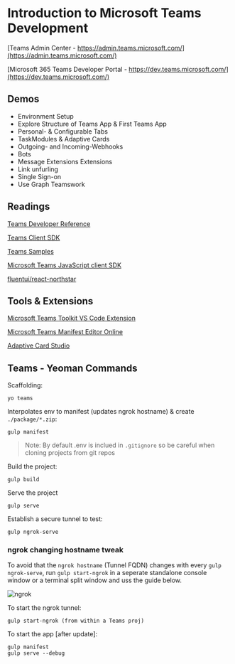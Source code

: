 # Introduction to Microsoft Teams Development

[Teams Admin Center - https://admin.teams.microsoft.com/](https://admin.teams.microsoft.com/)

[Microsoft 365 Teams Developer Portal - https://dev.teams.microsoft.com/](https://dev.teams.microsoft.com/)

## Demos

- Environment Setup
- Explore Structure of Teams App & First Teams App
- Personal- & Configurable Tabs
- TaskModules & Adaptive Cards
- Outgoing- and Incoming-Webhooks
- Bots
- Message Extensions Extensions
- Link unfurling
- Single Sign-on
- Use Graph Teamswork 

## Readings

[Teams Developer Reference](https://docs.microsoft.com/en-us/microsoftteams/platform/overview)

[Teams Client SDK](https://docs.microsoft.com/en-us/microsoftteams/platform/tabs/how-to/using-teams-client-sdk)

[Teams Samples](https://pnp.github.io/teams-dev-samples/)

[Microsoft Teams JavaScript client SDK](https://docs.microsoft.com/en-us/javascript/api/overview/msteams-client?view=msteams-client-js-latest)

[fluentui/react-northstar](https://fluentsite.z22.web.core.windows.net/)

## Tools & Extensions

[Microsoft Teams Toolkit VS Code Extension](https://marketplace.visualstudio.com/items?itemName=TeamsDevApp.ms-teams-vscode-extension)

[Microsoft Teams Manifest Editor Online](https://dev.teams.microsoft.com/appconfiguration.html)

[Adaptive Card Studio](https://marketplace.visualstudio.com/items?itemName=madewithcardsio.adaptivecardsstudiobeta)

## Teams - Yeoman Commands

Scaffolding:

```
yo teams
```

Interpolates env to manifest (updates ngrok hostname) & create `./package/*.zip`:

```
gulp manifest
```

> Note: By default .env is inclued in `.gitignore` so be careful when cloning projects from git repos

Build the project:

```
gulp build
```

Serve the project

```
gulp serve
```

Establish a secure tunnel to test:

```
gulp ngrok-serve
```

### ngrok changing hostname tweak

To avoid that the `ngrok hostname` (Tunnel FQDN) changes with every `gulp ngrok-serve`, run `gulp start-ngrok` in a seperate standalone console window or a terminal split window and uss the guide below.

![ngrok](_images/ngrok.jpg)

To start the ngrok tunnel:

```
gulp start-ngrok (from within a Teams proj)
```

To start the app [after update]:

```
gulp manifest
gulp serve --debug
```
